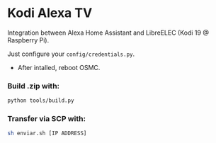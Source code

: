# Kodi Alexa TV
Integration between Alexa Home Assistant and LibreELEC (Kodi 19 @ Raspberry Pi).

Just configure your `config/credentials.py`.

- After intalled, reboot OSMC.

### Build .zip with:
```sh
python tools/build.py
```

### Transfer via SCP with:
```sh
sh enviar.sh [IP ADDRESS]
```